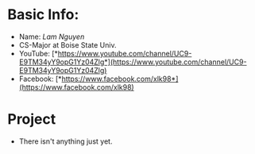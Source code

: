 # **Basic Info:**
* Name: *Lam Nguyen*
* CS-Major at Boise State Univ.
* YouTube: [*https://www.youtube.com/channel/UC9-E9TM34yY9opG1Yz04Zlg*](https://www.youtube.com/channel/UC9-E9TM34yY9opG1Yz04Zlg)
* Facebook: [*https://www.facebook.com/xlk98*](https://www.facebook.com/xlk98)

# **Project**
* There isn't anything just yet.

